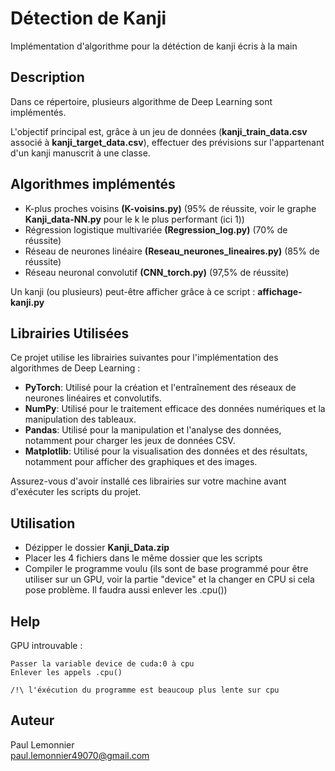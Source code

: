 # Détection de Kanji

Implémentation d'algorithme pour la détéction de kanji écris à la main

## Description

Dans ce répertoire, plusieurs algorithme de Deep Learning sont implémentés.  
   
L'objectif principal est, grâce à un jeu de données (**kanji_train_data.csv** associé à **kanji_target_data.csv**), effectuer des prévisions sur l'appartenant d'un kanji manuscrit à une classe.  

## Algorithmes implémentés

- K-plus proches voisins **(K-voisins.py)** (95% de réussite, voir le graphe **Kanji_data-NN.py** pour le k le plus performant (ici 1))    
- Régression logistique multivariée **(Regression_log.py)** (70% de réussite)    
- Réseau de neurones linéaire **(Reseau_neurones_lineaires.py)** (85% de réussite)    
- Réseau neuronal convolutif **(CNN_torch.py)** (97,5% de réussite)  

Un kanji (ou plusieurs) peut-être afficher grâce à ce script : **affichage-kanji.py**   

## Librairies Utilisées

Ce projet utilise les librairies suivantes pour l'implémentation des algorithmes de Deep Learning :

- **PyTorch**: Utilisé pour la création et l'entraînement des réseaux de neurones linéaires et convolutifs.
- **NumPy**: Utilisé pour le traitement efficace des données numériques et la manipulation des tableaux.
- **Pandas**: Utilisé pour la manipulation et l'analyse des données, notamment pour charger les jeux de données CSV.
- **Matplotlib**: Utilisé pour la visualisation des données et des résultats, notamment pour afficher des graphiques et des images.

Assurez-vous d'avoir installé ces librairies sur votre machine avant d'exécuter les scripts du projet.

## Utilisation

- Dézipper le dossier **Kanji_Data.zip**  
- Placer les 4 fichiers dans le même dossier que les scripts  
- Compiler le programme voulu (ils sont de base programmé pour être utiliser sur un GPU, voir la partie "device" et la changer en CPU si cela pose problème. Il faudra aussi enlever les .cpu())    

## Help

GPU introuvable :

```
Passer la variable device de cuda:0 à cpu
Enlever les appels .cpu()

/!\ l'éxécution du programme est beaucoup plus lente sur cpu

```

## Auteur

Paul Lemonnier     
paul.lemonnier49070@gmail.com  
